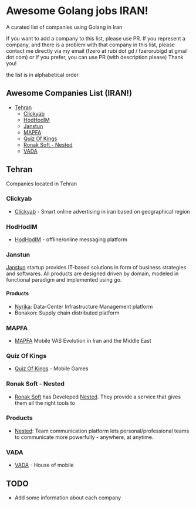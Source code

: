 # Awesome Golang jobs IRAN!

A curated list of companies using Golang in Iran


If you want to add a company to this list, please use PR. 
If you represent a company, and there is a problem with that company in this list, please contact me directly via my email (fzero at rubi dot gd / fzerorubigd at gmail dot com) or if you prefer, you can use PR (with description please) 
Thank you!

the list is in alphabetical order 

## Awesome Companies List (IRAN!)

- [Tehran](#tehran)
  - [Clickyab](#clickyab)
  - [HodHodIM](#hodhodim)
  - [Janstun](#janstun)
  - [MAPFA](#mapfa)
  - [Quiz Of Kings](#quiz_of_kings)
  - [Ronak Soft - Nested](#ronak_soft)
  - [VADA](#vada)

## Tehran

Companies located in Tehran

### Clickyab
* [Clickyab][clickyab] - Smart online advertising in iran based on geographical region 

### HodHodIM
* [HodHodIM][hodhodim] - offline/online messaging platform

### Janstun
[Janstun][janstun] startup provides IT-based solutions in form of business strategies and softwares. All products are designed driven by domain, modeled in functional paradigm and implemented using go.

#### Products
* [Nyrika][nyrika]: Data-Center Infrastructure Management platform
* Bonakon: Supply chain distributed platform

### MAPFA
* [MAPFA][mapfa] Mobile VAS Evolution in Iran and the Middle East

### Quiz Of Kings
* [Quiz Of Kings][quizofkings] - Mobile Games

### Ronak Soft - Nested
* [Ronak Soft][ronaksoft] has Develeped [Nested][nested]. They provide a service that gives them all the right tools to 

### Products
* [Nested][nested]: Team communication platform lets personal/professional teams to communicate more powerfully - anywhere, at anytime.

### VADA
* [VADA][vada] - House of mobile

## TODO

* Add some information about each company

[clickyab]: https://clickyab.com
[hodhodim]: https://hodhod.im/
[janstun]: http://www.janstun.com
[mapfa]: http://mapfa.net/
[nested]: https://nested.me
[nyrika]: http://www.nyrika.com
[quizofkings]: http://quizofkings.com
[ronaksoft]: https://ronaksoft.com
[vada]: http://vada.ir
